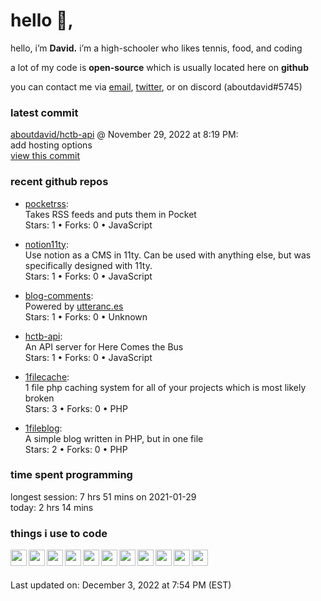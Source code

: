 <h1>hello 👋,</h1>
<p>hello, i’m <b>David.</b> i’m a high-schooler who likes tennis, food, and coding</p>
<p>a lot of my code is <strong>open-source</strong> which is usually located here on <strong>github</strong></p>
<p>you can contact me via <a href="mailto:aboutdavid@protonmail.com">email</a>, <a href="https://twitter.com/@UpscaleDavid">twitter</a>, or on discord (aboutdavid#5745)</p>
<h3>latest commit</h3>
<p><a href="https://github.com/aboutdavid/hctb-api">aboutdavid/hctb-api</a> @ November 29, 2022 at 8:19 PM:<br>
add hosting options<br>
<a href="https://github.com/aboutdavid/hctb-api/commit/aa2c4473b6b574748120703dd710770858a61112">view this commit</a></p>
<h3>recent github repos</h3>
<ul>
<li>
<p><a href="https://github.com/aboutdavid/pocketrss">pocketrss</a>:<br>
Takes RSS feeds and puts them in Pocket<br>
Stars: 1 • Forks: 0 • JavaScript</p>
</li>
<li>
<p><a href="https://github.com/aboutdavid/notion11ty">notion11ty</a>:<br>
Use notion as a CMS in 11ty. Can be used with anything else, but was specifically designed with 11ty. <br>
Stars: 1 • Forks: 0 • JavaScript</p>
</li>
<li>
<p><a href="https://github.com/aboutdavid/blog-comments">blog-comments</a>:<br>
Powered by <a href="http://utteranc.es">utteranc.es</a><br>
Stars: 1 • Forks: 0 • Unknown</p>
</li>
<li>
<p><a href="https://github.com/aboutdavid/hctb-api">hctb-api</a>:<br>
An API server for Here Comes the Bus<br>
Stars: 1 • Forks: 0 • JavaScript</p>
</li>
<li>
<p><a href="https://github.com/aboutdavid/1filecache">1filecache</a>:<br>
1 file php caching system for all of your projects which is most likely broken<br>
Stars: 3 • Forks: 0 • PHP</p>
</li>
<li>
<p><a href="https://github.com/aboutdavid/1fileblog">1fileblog</a>:<br>
A simple blog written in PHP, but in one file<br>
Stars: 2 • Forks: 0 • PHP</p>
</li>
</ul>
<h3>time spent programming</h3>
<p>longest session: 7 hrs 51 mins on 2021-01-29<br>
today: 2 hrs 14 mins</p>
<h3>things i use to code</h3>
<img src="https://cdn.glitch.com/17eaef8d-c248-49b5-81da-45e23cdc0b12%2Ficons8-html-5-48.png?v=1605844408246" align="left" width="26px">
<img src="https://cdn.glitch.com/17eaef8d-c248-49b5-81da-45e23cdc0b12%2Ficons8-css3-48.png?v=1605844427037" align="left" width="26px">
<img src="https://cdn.glitch.com/17eaef8d-c248-49b5-81da-45e23cdc0b12%2Ficons8-javascript-48.png?v=1605844445485" align="left" width="26px">
<img src="https://cdn.glitch.com/17eaef8d-c248-49b5-81da-45e23cdc0b12%2Ficons8-nodejs-48.png?v=1605830531481" align="left" width="26px">
<img src="https://cdn.glitch.com/17eaef8d-c248-49b5-81da-45e23cdc0b12%2Ficons8-php-logo-16.png?v=1605839056865" align="left" width="26px">
<img src="https://cdn.glitch.com/17eaef8d-c248-49b5-81da-45e23cdc0b12%2Ficons8-sass-48.png?v=1605883230100" align="left" width="26px">
<img src="https://cdn.glitch.com/17eaef8d-c248-49b5-81da-45e23cdc0b12%2Ficons8-github-48.png?v=1605883284150" align="left" width="26px">
<img src="https://cdn.glitch.com/17eaef8d-c248-49b5-81da-45e23cdc0b12%2Ficons8-git-48.png?v=1605883264836" align="left" width="26px">
<img src="https://cdn.glitch.com/17eaef8d-c248-49b5-81da-45e23cdc0b12%2Ficons8-gitlab-48.png?v=1605883246676" align="left" width="26px">
<img src="https://cdn.glitch.com/17eaef8d-c248-49b5-81da-45e23cdc0b12%2Ficons8-npm-48.png?v=1605883300587" align="left" width="26px">
<img src="https://cdn.glitch.global/2c4aeca6-bdf6-455e-ac76-4eeb4a408fa4/icons8-visual-studio-code-2019-48.png?v=1643856601617" align="left" width="26px">
<br><br>
<p>Last updated on: December 3, 2022 at 7:54 PM (EST)</p>
